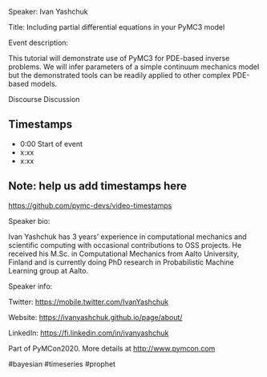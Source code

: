 
Speaker: Ivan Yashchuk

Title: Including partial differential equations in your PyMC3 model


Event description:

This tutorial will demonstrate use of PyMC3 for PDE-based inverse problems. We will infer parameters of a simple continuum mechanics model but the demonstrated tools can be readily applied to other complex PDE-based models.

Discourse Discussion 

## Timestamps
- 0:00 Start of event
- x:xx 
- x:xx

## Note: help us add timestamps here
https://github.com/pymc-devs/video-timestamps

Speaker bio:

Ivan Yashchuk has 3 years’ experience in computational mechanics and scientific computing with occasional contributions to OSS projects. He received his M.Sc. in Computational Mechanics from Aalto University, Finland and is currently doing PhD research in Probabilistic Machine Learning group at Aalto.

Speaker info:

Twitter: https://mobile.twitter.com/IvanYashchuk

Website: https://ivanyashchuk.github.io/page/about/

LinkedIn: https://fi.linkedin.com/in/ivanyashchuk 


Part of PyMCon2020. 
More details at http://www.pymcon.com  

#bayesian #timeseries #prophet
